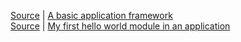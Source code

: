 <a href=https://github.com/vmiis/a-basic-application-framework>Source</a> | <a href=https://vmiis.github.io/a-basic-application-framework/>A basic application framework</a>  
<a href=https://github.io/vmiis/my-first-hello-world-module-in-an-application>Source</a> | <a href=https://vmiis.github.io/my-first-hello-world-module-in-an-application/>My first hello world module in an application</a>  
